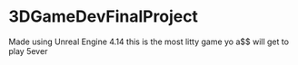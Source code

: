 # 3DGameDevFinalProject
Made using Unreal Engine 4.14
this is the most litty game yo a$$ will get to play 5ever
